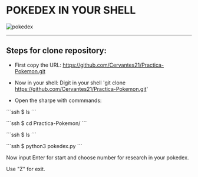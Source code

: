 # POKEDEX IN YOUR SHELL

![pokedex](https://imgs.search.brave.com/E-VFZ0vCuBzFxnKl7X-VsFoi55WKvOygFT2nvHJD_PE/rs:fit:1200:630:1/g:ce/aHR0cHM6Ly9saDMu/Z29vZ2xldXNlcmNv/bnRlbnQuY29tL3By/b3h5L3IxRzlhZ2Iz/ZkFVT0hDN19mc3Vk/VTlWakNiU0F2RndB/ZkwtQXhoMFY2bkhQ/MkZuVFNOVXo3S0s3/SEFuTVY0cjRXYU9K/N2hnUGVzUVNLTTdm/S182Vnp6MUdXdW1K/TURsdW11dDg0THlU/XzFHd2tvd3c9dzEy/MDAtaDYzMC1wLWst/bm8tbnU)

---
## Steps for clone repository:

* First copy the URL:
https://github.com/Cervantes21/Practica-Pokemon.git

* Now in your shell: 
Digit in your shell 'git clone https://github.com/Cervantes21/Practica-Pokemon.git'

* Open the sharpe with commmands:

´´´ssh
$ ls
´´´

´´´ssh
$ cd Practica-Pokemon/
´´´

´´´ssh
$ ls
´´´

´´´ssh
$ python3 pokedex.py
´´´



Now input Enter for start
and choose number for research in your pokedex.

Use "Z" for exit.
